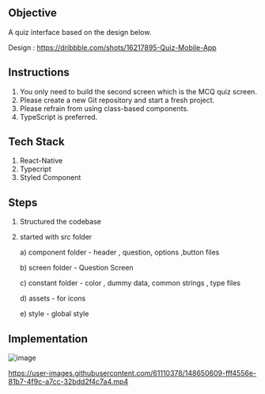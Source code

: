 ## Objective 

A quiz interface based on the design below.

Design : https://dribbble.com/shots/16217895-Quiz-Mobile-App

## Instructions 

1) You only need to build the second screen which is the MCQ quiz screen. 
2) Please create a new Git repository and start a fresh project.
3) Please refrain from using class-based components.
4) TypeScript is preferred.

<!-- Please keep a track of the time taken to build this interface and let us know in the end.  -->

## Tech Stack

1) React-Native 
2) Typecript 
3) Styled Component 

## Steps 

1) Structured the codebase 
2) started with src folder

   a) component folder - header , question, options ,button files
   
   b) screen folder - Question Screen
   
   c) constant folder - color , dummy data, common strings , type files
   
   d) assets - for icons
   
   e) style -  global style
   
 ## Implementation 

![image](https://user-images.githubusercontent.com/61110378/148641907-9964d211-5a24-4cbd-bc66-fab185d3fed9.png)




https://user-images.githubusercontent.com/61110378/148650609-fff4556e-81b7-4f9c-a7cc-32bdd2f4c7a4.mp4



